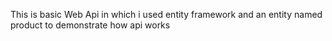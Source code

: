 This is basic Web Api in which i used entity framework and an entity named product to demonstrate how api works  
